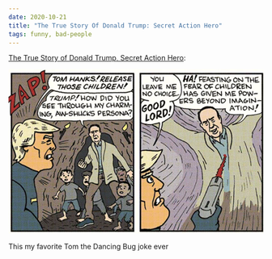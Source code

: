 ```yaml
---
date: 2020-10-21
title: "The True Story Of Donald Trump: Secret Action Hero"
tags: funny, bad-people
---
```


[The True Story of Donald Trump, Secret Action Hero](https://boingboing.net/2020/10/21/the-true-story-of-donald-trump-secret-action-hero.html):

![hanks](https://raw.githubusercontent.com/muneer78/muneer78.github.io/master/images/hanks.png)

This my favorite Tom the Dancing Bug joke ever


